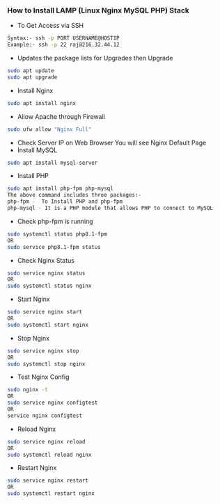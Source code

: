 ### How to Install LAMP (Linux Nginx MySQL PHP) Stack

- To Get Access via SSH
```sh
Syntax:- ssh -p PORT USERNAME@HOSTIP
Example:- ssh -p 22 raj@216.32.44.12
```

- Updates the package lists for Upgrades then Upgrade
```sh
sudo apt update
sudo apt upgrade
```
- Install Nginx
```sh
sudo apt install nginx
```
- Allow Apache through Firewall
```sh
sudo ufw allow "Nginx Full"
```
- Check Server IP on Web Browser You will see Nginx Default Page
- Install MySQL
```sh
sudo apt install mysql-server
```
- Install PHP
```sh
sudo apt install php-fpm php-mysql
The above command includes three packages:-
php-fpm -  To Install PHP and php-fpm
php-mysql - It is a PHP module that allows PHP to connect to MySQL 
```
- Check php-fpm is running
```sh
sudo systemctl status php8.1-fpm
OR
sudo service php8.1-fpm status
```
- Check Nginx Status
```sh
sudo service nginx status
OR
sudo systemctl status nginx
```
- Start Nginx
```sh
sudo service nginx start
OR
sudo systemctl start nginx
```
- Stop Nginx
```sh
sudo service nginx stop
OR
sudo systemctl stop nginx
```
- Test Nginx Config
```sh
sudo nginx -t
OR
sudo service nginx configtest
OR
service nginx configtest
```
- Reload Nginx
```sh
sudo service nginx reload
OR
sudo systemctl reload nginx
```
- Restart Nginx
```sh
sudo service nginx restart
OR
sudo systemctl restart nginx
```
